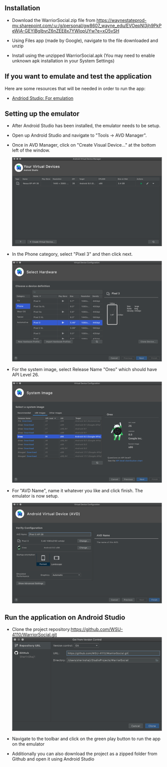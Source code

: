 ## Installation

- Download the WarriorSocial.zip file from https://waynestateprod-my.sharepoint.com/:u:/g/personal/gw8607_wayne_edu/EVOepNl3jh9PkPeWjA-GEYIBgIbyrZ6nZEE8x7YWlopUYw?e=xO5vSH

- Using Files app (made by Google), navigate to the file downloaded and unzip

- Install using the unzipped WarriorSocial.apk (You may need to enable unknown apk installation in your System Settings)

## If you want to emulate and test the application

Here are some resources that will be needed in order to run the app:

- [Andriod Studio: For emulation](https://developer.android.com/studio)

## Setting up the emulator

- After Android Studio has been installed, the emulator needs to be setup.

- Open up Android Studio and navigate to "Tools -> AVD Manager".

- Once in AVD Manager, click on "Create Visual Device..." at the bottom left of the window.

  ![Image](https://github.com/WSU-4110/WarriorSocial/blob/main/newfolder/1.png)

- In the Phone category, select "Pixel 3" and then click next.

  ![Image](https://github.com/WSU-4110/WarriorSocial/blob/main/newfolder/2.png)

- For the system image, select Release Name "Oreo" which should have API Level 26.

  ![Image](https://github.com/WSU-4110/WarriorSocial/blob/main/newfolder/3.png)

- For "AVD Name", name it whatever you like and click finish. The emulator is now setup.

  ![Image](https://github.com/WSU-4110/WarriorSocial/blob/main/newfolder/4.png)

## Run the application on Android Studio

- Clone the project repository:https://github.com/WSU-4110/WarriorSocial.git
  ![Image](https://github.com/WSU-4110/WarriorSocial/blob/main/newfolder/6.png)
  
- Navigate to the toolbar and click on the green play button to run the app on the emulator

- Additionally you can also download the project as a zipped folder from Github and open it using Android Studio 

